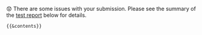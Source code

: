 :worried: There are some issues with your submission. Please see the summary of the <a href="{{link}}">test report</a> below for details.

```
{{&contents}}
```